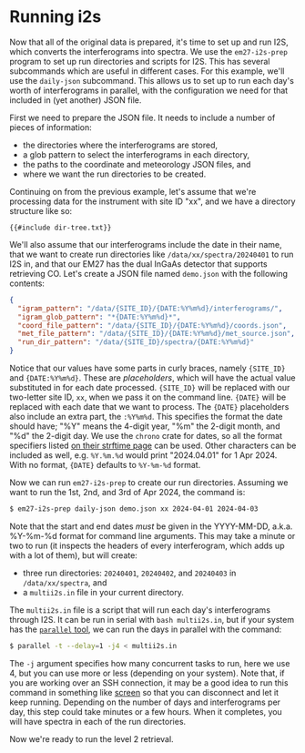 # Running i2s

Now that all of the original data is prepared, it's time to set up and run I2S, which converts the interferograms into spectra.
We use the `em27-i2s-prep` program to set up run directories and scripts for I2S.
This has several subcommands which are useful in different cases.
For this example, we'll use the `daily-json` subcommand.
This allows us to set up to run each day's worth of interferograms in parallel, with the configuration we need for that included in (yet another) JSON file.

First we need to prepare the JSON file.
It needs to include a number of pieces of information:

- the directories where the interferograms are stored,
- a glob pattern to select the interferograms in each directory,
- the paths to the coordinate and meteorology JSON files, and
- where we want the run directories to be created.

Continuing on from the previous example, let's assume that we're processing data for the instrument with site ID "xx", and we have a directory structure like so:

```text
{{#include dir-tree.txt}}
```

We'll also assume that our interferograms include the date in their name,
that we want to create run directories like `/data/xx/spectra/20240401` to run I2S in,
and that our EM27 has the dual InGaAs detector that supports retrieving CO.
Let's create a JSON file named `demo.json` with the following contents:

```json
{
  "igram_pattern": "/data/{SITE_ID}/{DATE:%Y%m%d}/interferograms/",
  "igram_glob_pattern": "*{DATE:%Y%m%d}*",
  "coord_file_pattern": "/data/{SITE_ID}/{DATE:%Y%m%d}/coords.json",
  "met_file_pattern": "/data/{SITE_ID}/{DATE:%Y%m%d}/met_source.json",
  "run_dir_pattern": "/data/{SITE_ID}/spectra/{DATE:%Y%m%d}"
}
```

Notice that our values have some parts in curly braces, namely `{SITE_ID}` and `{DATE:%Y%m%d}`.
These are _placeholders_, which will have the actual value substituted in for each date processed.
`{SITE_ID}` will be replaced with our two-letter site ID, `xx`, when we pass it on the command line.
`{DATE}` will be replaced with each date that we want to process.
The `{DATE}` placeholders also include an extra part, the `:%Y%m%d`.
This specifies the format the date should have; "%Y" means the 4-digit year, "%m" the 2-digit month, and "%d" the 2-digit day.
We use the `chrono` crate for dates, so all the format specifiers listed [on their strftime page](https://docs.rs/chrono/latest/chrono/format/strftime/index.html) can be used.
Other characters can be included as well, e.g. `%Y.%m.%d` would print "2024.04.01" for 1 Apr 2024.
With no format, `{DATE}` defaults to `%Y-%m-%d` format.

Now we can run `em27-i2s-prep` to create our run directories.
Assuming we want to run the 1st, 2nd, and 3rd of Apr 2024, the command is:

```bash
$ em27-i2s-prep daily-json demo.json xx 2024-04-01 2024-04-03
```

Note that the start and end dates _must_ be given in the YYYY-MM-DD, a.k.a. %Y-%m-%d format for command line arguments.
This may take a minute or two to run (it inspects the headers of every interferogram, which adds up with a lot of them), but will create:

- three run directories: `20240401`, `20240402`, and `20240403` in `/data/xx/spectra`, and
- a `multii2s.in` file in your current directory.

The `multii2s.in` file is a script that will run each day's interferograms through I2S.
It can be run in serial with `bash multii2s.in`, but if your system has the [`parallel` tool](https://doi.org/10.5281/zenodo.1146014), we can run the days in parallel with the command:

```bash
$ parallel -t --delay=1 -j4 < multii2s.in
```

The `-j` argument specifies how many concurrent tasks to run, here we use 4, but you can use more or less (depending on your system).
Note that, if you are working over an SSH connection, it may be a good idea to run this command in something like [screen](https://www.gnu.org/software/screen/)
so that you can disconnect and let it keep running.
Depending on the number of days and interferograms per day, this step could take minutes or a few hours.
When it completes, you will have spectra in each of the run directories.

Now we're ready to run the level 2 retrieval.
